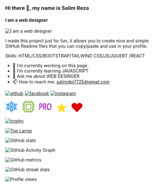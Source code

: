 ### Hi there 👋, my name is Salim Reza
#### I am a web designer
![I am a web designer](https://img.freepik.com/free-vector/cartoon-web-design-background_52683-70879.jpg?w=2000)

I made this project just for fun, it allows you to create nice and simple GitHub Readme files that you can copy/paste and use in your profile.

Skills: HTML/CSS/BOOTSTRAP/TAILWIND CSS/JS/JQUERT /REACT

- 🔭 I’m currently working on this page. 
- 🌱 I’m currently learning JAVASCRIPT 
- 💬 Ask me about WEB DESINGER 
- 📫 How to reach me: salimdpi7725@gmail.com 


[<img src='https://cdn.jsdelivr.net/npm/simple-icons@3.0.1/icons/github.svg' alt='github' height='40'>](https://github.com/salimreza12)  [<img src='https://cdn.jsdelivr.net/npm/simple-icons@3.0.1/icons/facebook.svg' alt='facebook' height='40'>](https://www.facebook.com/https://www.facebook.com/salim7863)  [<img src='https://cdn.jsdelivr.net/npm/simple-icons@3.0.1/icons/instagram.svg' alt='instagram' height='40'>](https://www.instagram.com/salim50/)  

<a href='https://archiveprogram.github.com/'><img src='https://raw.githubusercontent.com/acervenky/animated-github-badges/master/assets/acbadge.gif' width='40' height='40'></a> <a href='https://docs.github.com/en/developers'><img src='https://raw.githubusercontent.com/acervenky/animated-github-badges/master/assets/devbadge.gif' width='40' height='40'></a> <a href='https://github.com/pricing'><img src='https://raw.githubusercontent.com/acervenky/animated-github-badges/master/assets/pro.gif' width='40' height='40'></a> <a href='https://stars.github.com/'><img src='https://raw.githubusercontent.com/acervenky/animated-github-badges/master/assets/starbadge.gif' width='35' height='35'></a> <a href='https://docs.github.com/en/github/supporting-the-open-source-community-with-github-sponsors'><img src='https://raw.githubusercontent.com/acervenky/animated-github-badges/master/assets/sponsorbadge.gif' width='35' height='35'></a> 

[![trophy](https://github-profile-trophy.vercel.app/?username=salimreza12)](https://github.com/ryo-ma/github-profile-trophy)

[![Top Langs](https://github-readme-stats.vercel.app/api/top-langs/?username=salimreza12)](https://github.com/anuraghazra/github-readme-stats)

![GitHub stats](https://github-readme-stats.vercel.app/api?username=salimreza12&show_icons=true&count_private=true)  

![GitHub Activity Graph](https://activity-graph.herokuapp.com/graph?username=salimreza12)  

![GitHub metrics](https://metrics.lecoq.io/salimreza12)  

![GitHub streak stats](https://github-readme-streak-stats.herokuapp.com/?user=salimreza12)  

![Profile views](https://gpvc.arturio.dev/salimreza12)  
